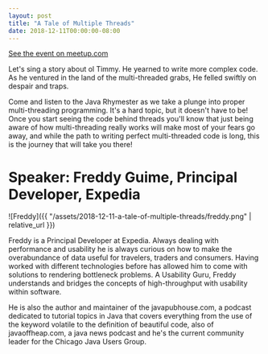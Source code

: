 ```yaml
---
layout: post
title: "A Tale of Multiple Threads"
date: 2018-12-11T00:00:00-08:00
---
```


[See the event on meetup.com](https://www.meetup.com/seajug/events/256426712/)

Let's sing a story about ol Timmy. He yearned to write more complex code. As he ventured in the land of the multi-threaded grabs, He felled swiftly on despair and traps.

Come and listen to the Java Rhymester as we take a plunge into proper multi-threading programming. It's a hard topic, but it doesn't have to be! Once you start seeing the code behind threads you'll know that just being aware of how multi-threading really works will make most of your fears go away, and while the path to writing perfect multi-threaded code is long, this is the journey that will take you there!

# Speaker: Freddy Guime, Principal Developer, Expedia

![Freddy]({{ "/assets/2018-12-11-a-tale-of-multiple-threads/freddy.png" | relative_url }})

Freddy is a Principal Developer at Expedia. Always dealing with performance and usability he is always curious on how to make the overabundance of data useful for travelers, traders and consumers. Having worked with different technologies before has allowed him to come with solutions to rendering bottleneck problems. A Usability Guru, Freddy understands and bridges the concepts of high-throughput with usability within software.

He is also the author and maintainer of the javapubhouse.com, a podcast dedicated to tutorial topics in Java that covers everything from the use of the keyword volatile to the definition of beautiful code, also of javaoffheap.com, a java news podcast and he's the current community leader for the Chicago Java Users Group.
